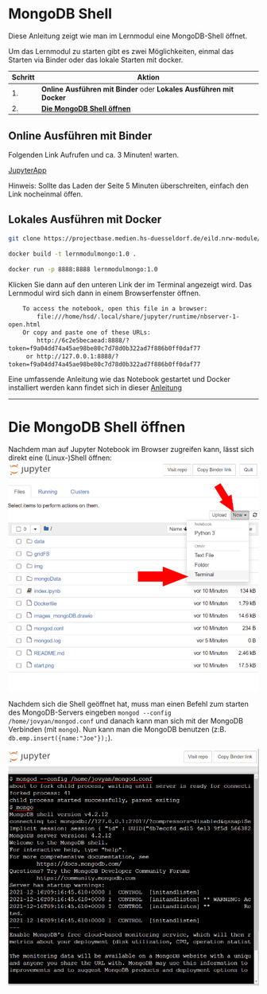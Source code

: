 # MongoDB Shell

Diese Anleitung zeigt wie man im Lernmodul eine MongoDB-Shell öffnet.

Um das Lernmodul zu starten gibt es zwei Möglichkeiten, einmal das Starten via Binder oder das lokale Starten mit docker. 

| Schritt | Aktion |
| ------ | ------ |
| 1. | **Online Ausführen mit Binder** oder **Lokales Ausführen mit Docker** |
| 2.  | [**Die MongoDB Shell öffnen**](#die-mongodb-shell-öffnen) |

## Online Ausführen mit Binder

Folgenden Link Aufrufen und ca. 3 Minuten! warten. 

[JupyterApp](https://mybinder.org/v2/git/https%3A%2F%2Fprojectbase.medien.hs-duesseldorf.de%2Feild.nrw-module%2Flernmodul-mongodb/master)

Hinweis: Sollte das Laden der Seite 5 Minuten überschreiten, einfach den Link nocheinmal öffen.


## Lokales Ausführen mit Docker

```sh
git clone https://projectbase.medien.hs-duesseldorf.de/eild.nrw-module/lernmodul-mongodb.git
```

```sh
docker build -t lernmodulmongo:1.0 .
```

```sh
docker run -p 8888:8888 lernmodulmongo:1.0
```

Klicken Sie dann auf den unteren Link der im Terminal angezeigt wird. 
Das Lernmodul wird sich dann in einem Browserfenster öffnen.
```
    To access the notebook, open this file in a browser:
        file:///home/hsd/.local/share/jupyter/runtime/nbserver-1-open.html
    Or copy and paste one of these URLs:
        http://6c2e5becaead:8888/?token=f9a04dd74a45ae98be80c7d78d0b322ad7f886b0ff0daf77
     or http://127.0.0.1:8888/?token=f9a04dd74a45ae98be80c7d78d0b322ad7f886b0ff0daf77
```

Eine umfassende Anleitung wie das Notebook gestartet und Docker installiert werden kann findet sich in dieser [Anleitung](https://projectbase.medien.hs-duesseldorf.de/eild.nrw/eild.nrw-mp/-/wikis/Technik/Jupyter-Notebook-lokal-mit-Docker-starten) 

----

# Die MongoDB Shell öffnen

Nachdem man auf Jupyter Notebook im Browser zugreifen kann, lässt sich direkt eine (Linux-)Shell öffnen:
![](jupyter_1.png)

Nachdem sich die Shell geöffnet hat, muss man einen Befehl zum starten des MongoDB-Servers eingeben `mongod --config /home/jovyan/mongod.conf` und danach kann man sich mit der MongoDB Verbinden (mit `mongo`). Nun kann man die MongoDB benutzen (z:B. `db.emp.insert({name:"Joe"});`). 

![](jupyter_2.png)
